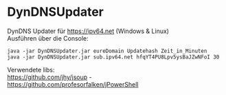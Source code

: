 # DynDNSUpdater
DynDNS Updater für https://ipv64.net (Windows &amp; Linux)<br>
Ausführen über die Console:
```
java -jar DynDNSUpdater.jar eureDomain Updatehash Zeit_in_Minuten
java -jar DynDNSUpdater.jar sub.ipv64.net hfqYT4PU8Lpv5ysBaJZwNFoI 30
```
Verwendete libs:<br> https://github.com/jhy/jsoup  -  https://github.com/profesorfalken/jPowerShell
